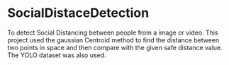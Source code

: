 # SocialDistaceDetection
To detect Social Distancing between people from a image or video.
This project used the gaussian Centroid method to find the distance between two points in space and then compare with the given safe distance value.
The YOLO dataset was also used.
